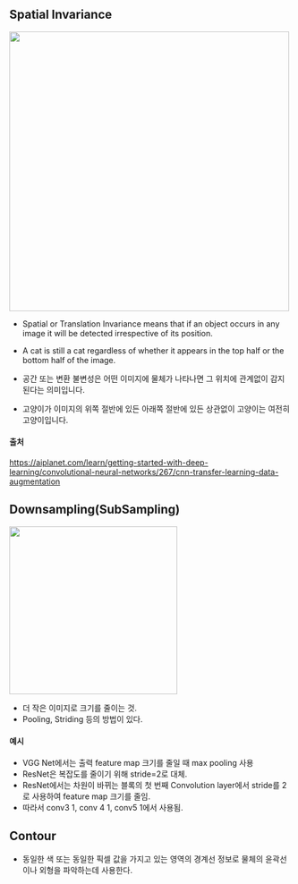 
## Spatial Invariance
<img src="https://velog.velcdn.com/images/sandartchip/post/400b6161-7402-4fee-af40-1ec7b1274772/image.png" width="500px"/>

- Spatial or Translation Invariance means that if an object occurs in any image it will be detected irrespective of its position.

- A cat is still a cat regardless of whether it appears in the top half or the bottom half of the image.

- 공간 또는 변환 불변성은 어떤 이미지에 물체가 나타나면 그 위치에 관계없이 감지된다는 의미입니다.

- 고양이가 이미지의 위쪽 절반에 있든 아래쪽 절반에 있든 상관없이 고양이는 여전히 고양이입니다.


#### 출처 
https://aiplanet.com/learn/getting-started-with-deep-learning/convolutional-neural-networks/267/cnn-transfer-learning-data-augmentation

## Downsampling(SubSampling)
<img src="https://github.com/sandartchip/TIL/assets/15938354/cae731a3-7ac2-41ce-9481-8b486630c71c" width="300px"/>

- 더 작은 이미지로 크기를 줄이는 것.
- Pooling, Striding 등의 방법이 있다. 

#### 예시 
- VGG Net에서는 출력 feature map 크기를 줄일 때 max pooling 사용
- ResNet은 복잡도를 줄이기 위해 stride=2로 대체.
- ResNet에서는 차원이 바뀌는 블록의 첫 번째 Convolution layer에서 stride를 2로 사용하여 feature map 크기를 줄임.
- 따라서 conv3 1, conv 4 1, conv5 1에서 사용됨. 

## Contour
- 동일한 색 또는 동일한 픽셀 값을 가지고 있는 영역의 경계선 정보로 물체의 윤곽선이나 외형을 파악하는데 사용한다.

